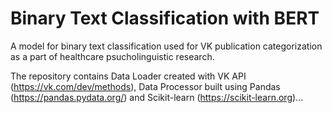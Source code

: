 # Binary Text Classification with BERT
A model for binary text classification used for VK publication categorization as a part of healthcare psucholinguistic research.

The repository contains Data Loader created with VK API (https://vk.com/dev/methods), Data Processor built using Pandas (https://pandas.pydata.org/) and Scikit-learn (https://scikit-learn.org)...
